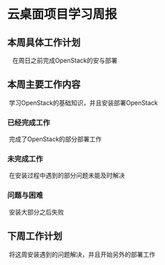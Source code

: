 # 云桌面项目学习周报

## 本周具体工作计划
    在周日之前完成OpenStack的安与部署
## 本周主要工作内容
  学习OpenStack的基础知识，并且安装部署OpenStack
### 已经完成工作
  完成了OpenStack的部分部署工作
### 未完成工作
  在安装过程中遇到的部分问题未能及时解决
### 问题与困难
  安装大部分之后失败
## 下周工作计划
  将这周安装遇到的问题解决，并且开始另外的部署工作
